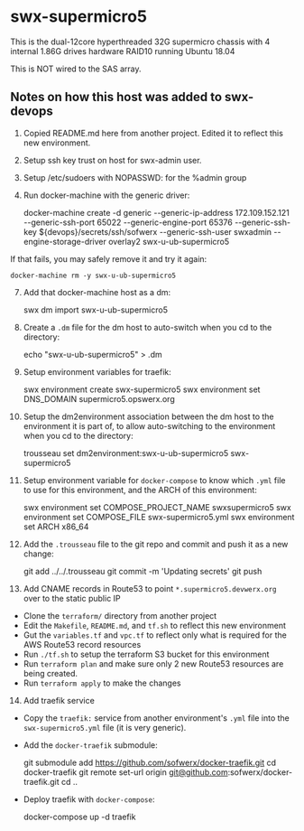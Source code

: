 # swx-supermicro5

This is the dual-12core hyperthreaded 32G supermicro chassis with 4 internal 1.86G drives hardware RAID10 running Ubuntu 18.04

This is NOT wired to the SAS array.

## Notes on how this host was added to swx-devops

1. Copied README.md here from another project. Edited it to reflect this new environment.

2. Setup ssh key trust on host for swx-admin user.

3. Setup /etc/sudoers with NOPASSWD: for the %admin group

6. Run docker-machine with the generic driver:

    docker-machine create -d generic --generic-ip-address 172.109.152.121 --generic-ssh-port 65022 --generic-engine-port 65376 --generic-ssh-key ${devops}/secrets/ssh/sofwerx --generic-ssh-user swxadmin --engine-storage-driver overlay2 swx-u-ub-supermicro5

If that fails, you may safely remove it and try it again:

    docker-machine rm -y swx-u-ub-supermicro5

7. Add that docker-machine host as a dm:

    swx dm import swx-u-ub-supermicro5

8. Create a `.dm` file for the dm host to auto-switch when you cd to the directory:

    echo "swx-u-ub-supermicro5" > .dm

9. Setup environment variables for traefik:

    swx environment create swx-supermicro5
    swx environment set DNS_DOMAIN supermicro5.opswerx.org

10. Setup the dm2environment association between the dm host to the environment it is part of, to allow auto-switching to the environment when you cd to the directory:

    trousseau set dm2environment:swx-u-ub-supermicro5 swx-supermicro5

11. Setup environment variable for `docker-compose` to know which `.yml` file to use for this environment, and the ARCH of this environment:

    swx environment set COMPOSE_PROJECT_NAME swxsupermicro5
    swx environment set COMPOSE_FILE swx-supermicro5.yml
    swx environment set ARCH x86_64

12. Add the `.trousseau` file to the git repo and commit and push it as a new change:

    git add ../../.trousseau
    git commit -m 'Updating secrets'
    git push

13. Add CNAME records in Route53 to point `*.supermicro5.devwerx.org` over to the static public IP
- Clone the `terraform/` directory from another project
- Edit the `Makefile`, `README.md`, and `tf.sh` to reflect this new environment
- Gut the `variables.tf` and `vpc.tf` to reflect only what is required for the AWS Route53 record resources
- Run `./tf.sh` to setup the terraform S3 bucket for this environment
- Run `terraform plan` and make sure only 2 new Route53 resources are being created.
- Run `terraform apply` to make the changes

14. Add traefik service

- Copy the `traefik:` service from another environment's `.yml` file into the `swx-supermicro5.yml` file (it is very generic).
- Add the `docker-traefik` submodule:

    git submodule add https://github.com/sofwerx/docker-traefik.git
    cd docker-traefik
    git remote set-url origin git@github.com:sofwerx/docker-traefik.git
    cd ..

- Deploy traefik with `docker-compose`:

    docker-compose up -d traefik

